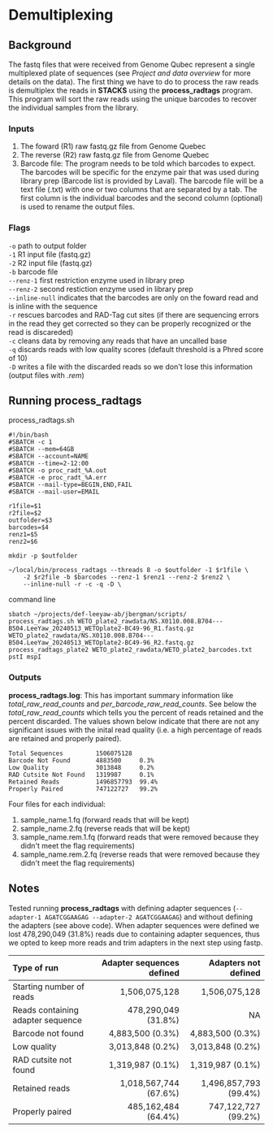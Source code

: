 # Demultiplexing  
  
## Background  
  
The fastq files that were received from Genome Qubec represent a single multiplexed plate of sequences (see *Project and data overview* for more details on the data). The first thing we have to do to process the raw reads is demultiplex the reads in **STACKS** using the **process_radtags** program. This program will sort the raw reads using the unique barcodes to recover the individual samples from the library.   
  
### Inputs   
1) The foward (R1) raw fastq.gz file from Genome Quebec
2) The reverse (R2) raw fastq.gz file from Genome Quebec
3) Barcode file: The program needs to be told which barcodes to expect. The barcodes will be specific for the enzyme pair that was used during library prep (Barcode list is provided by Laval). The barcode file will be a text file (.txt) with one or two columns that are separated by a tab. The first column is the individual barcodes and the second column (optional) is used to rename the output files.
  
### Flags  
`-o` path to output folder  
`-1` R1 input file (fastq.gz)  
`-2` R2 input file (fastq.gz)  
`-b` barcode file  
`--renz-1` first restriction enzyme used in library prep  
`--renz-2` second restiction enzyme used in library prep  
`--inline-null` indicates that the barcodes are only on the foward read and is inline with the sequence  
`-r` rescues barcodes and RAD-Tag cut sites (if there are sequencing errors in the read they get corrected so they can be properly recognized or the read is discareded)  
`-c` cleans data by removing any reads that have an uncalled base  
`-q` discards reads with low quality scores (default threshold is a Phred score of 10)  
`-D` writes a file with the discarded reads so we don't lose this information (output files with *.rem*)
  
## Running process_radtags
process_radtags.sh

```
#!/bin/bash
#SBATCH -c 1
#SBATCH --mem=64GB
#SBATCH --account=NAME
#SBATCH --time=2-12:00
#SBATCH -o proc_radt_%A.out
#SBATCH -e proc_radt_%A.err
#SBATCH --mail-type=BEGIN,END,FAIL
#SBATCH --mail-user=EMAIL

r1file=$1
r2file=$2
outfolder=$3
barcodes=$4
renz1=$5
renz2=$6

mkdir -p $outfolder

~/local/bin/process_radtags --threads 8 -o $outfolder -1 $r1file \
    -2 $r2file -b $barcodes --renz-1 $renz1 --renz-2 $renz2 \
    --inline-null -r -c -q -D \

```
command line
```
sbatch ~/projects/def-leeyaw-ab/jbergman/scripts/
process_radtags.sh WETO_plate2_rawdata/NS.X0110.008.B704---B504.LeeYaw_20240513_WETOplate2-BC49-96_R1.fastq.gz WETO_plate2_rawdata/NS.X0110.008.B704---B504.LeeYaw_20240513_WETOplate2-BC49-96_R2.fastq.gz process_radtags_plate2 WETO_plate2_rawdata/WETO_plate2_barcodes.txt pstI mspI
```
### Outputs
**process_radtags.log**: This has important summary information like *total_raw_read_counts* and *per_barcode_raw_read_counts*. See below the *total_raw_read_counts* which tells you the percent of reads retained and the percent discarded. The values shown below indicate that there are not any significant issues with the inital read quality (i.e. a high percentage of reads are retained and properly paired).
```
Total Sequences         1506075128
Barcode Not Found       4883500     0.3%
Low Quality             3013848     0.2%
RAD Cutsite Not Found   1319987     0.1%
Retained Reads          1496857793  99.4%
Properly Paired         747122727   99.2%
```
Four files for each individual:
1) sample_name.1.fq (forward reads that will be kept)
2) sample_name.2.fq (reverse reads that will be kept)
3) sample_name.rem.1.fq (forward reads that were removed because they didn't meet the flag requirements)
4) sample_name.rem.2.fq (reverse reads that were removed because they didn't meet the flag requirements)

## Notes
Tested running **process_radtags** with defining adapter sequences (`--adapter-1 AGATCGGAAGAG --adapter-2 AGATCGGAAGAG`) and without defining the adapters (see above code). When adapter sequences were defined we lost 478,290,049 (31.8%) reads due to containing adapter sequences, thus we opted to keep more reads and trim adapters in the next step using fastp.

| Type of run | Adapter sequences defined | Adapters not defined |
|:--- | ---:| ---:|
| Starting number of reads | 1,506,075,128 | 1,506,075,128 |
| Reads containing adapter sequence | 478,290,049 (31.8%) |	NA |
| Barcode not found | 4,883,500 (0.3%) | 4,883,500 (0.3%) |
| Low quality | 3,013,848 (0.2%) | 3,013,848 (0.2%) |
| RAD cutsite not found | 1,319,987 (0.1%) | 1,319,987 (0.1%) |
| Retained reads | 1,018,567,744 (67.6%) | 1,496,857,793 (99.4%) |
| Properly paired | 485,162,484 (64.4%) | 747,122,727 (99.2%) |


